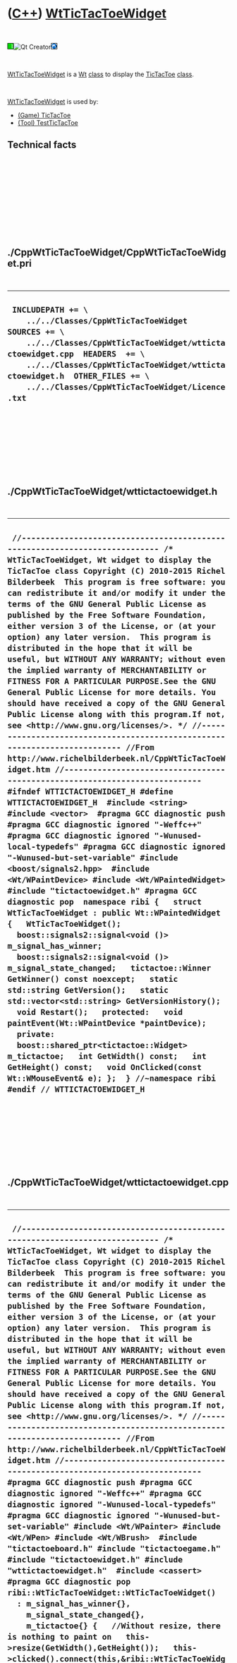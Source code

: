 
 

 

 

 

 

([C++](Cpp.md)) [WtTicTacToeWidget](CppWtTicTacToeWidget.md)
==============================================================

 

![Wt](PicWt.png)![Qt
Creator](PicQtCreator.png)![Lubuntu](PicLubuntu.png)

 

[WtTicTacToeWidget](CppWtTicTacToeWidget.md) is a [Wt](CppWt.md)
[class](CppClass.md) to display the [TicTacToe](CppTicTacToe.md)
[class](CppClass.md).

 

[WtTicTacToeWidget](CppWtTicTacToeWidget.md) is used by:

-   [(Game) TicTacToe](GameTicTacToe.md)
-   [(Tool) TestTicTacToe](ToolTestTicTacToe.md)

Technical facts
---------------

 

 

 

 

 

 

./CppWtTicTacToeWidget/CppWtTicTacToeWidget.pri
-----------------------------------------------

 

  --------------------------------------------------------------------------------------------------------------------------------------------------------------------------------------------------------------------------------------------------------------------------------------
  ` INCLUDEPATH += \     ../../Classes/CppWtTicTacToeWidget  SOURCES += \     ../../Classes/CppWtTicTacToeWidget/wttictactoewidget.cpp  HEADERS  += \     ../../Classes/CppWtTicTacToeWidget/wttictactoewidget.h  OTHER_FILES += \     ../../Classes/CppWtTicTacToeWidget/Licence.txt`
  --------------------------------------------------------------------------------------------------------------------------------------------------------------------------------------------------------------------------------------------------------------------------------------

 

 

 

 

 

./CppWtTicTacToeWidget/wttictactoewidget.h
------------------------------------------

 

  --------------------------------------------------------------------------------------------------------------------------------------------------------------------------------------------------------------------------------------------------------------------------------------------------------------------------------------------------------------------------------------------------------------------------------------------------------------------------------------------------------------------------------------------------------------------------------------------------------------------------------------------------------------------------------------------------------------------------------------------------------------------------------------------------------------------------------------------------------------------------------------------------------------------------------------------------------------------------------------------------------------------------------------------------------------------------------------------------------------------------------------------------------------------------------------------------------------------------------------------------------------------------------------------------------------------------------------------------------------------------------------------------------------------------------------------------------------------------------------------------------------------------------------------------------------------------------------------------------------------------------------------------------------------------------------------------------------------------------------------------------------------------------------------------------------------------------------------------------------------------------------------------------------------------------------------------------------------------------------------------------------------------------------------------------------------------------------------------------------------------------------------------------------------
  ` //--------------------------------------------------------------------------- /* WtTicTacToeWidget, Wt widget to display the TicTacToe class Copyright (C) 2010-2015 Richel Bilderbeek  This program is free software: you can redistribute it and/or modify it under the terms of the GNU General Public License as published by the Free Software Foundation, either version 3 of the License, or (at your option) any later version.  This program is distributed in the hope that it will be useful, but WITHOUT ANY WARRANTY; without even the implied warranty of MERCHANTABILITY or FITNESS FOR A PARTICULAR PURPOSE.See the GNU General Public License for more details. You should have received a copy of the GNU General Public License along with this program.If not, see <http://www.gnu.org/licenses/>. */ //--------------------------------------------------------------------------- //From http://www.richelbilderbeek.nl/CppWtTicTacToeWidget.htm //--------------------------------------------------------------------------- #ifndef WTTICTACTOEWIDGET_H #define WTTICTACTOEWIDGET_H  #include <string> #include <vector>  #pragma GCC diagnostic push #pragma GCC diagnostic ignored "-Weffc++" #pragma GCC diagnostic ignored "-Wunused-local-typedefs" #pragma GCC diagnostic ignored "-Wunused-but-set-variable" #include <boost/signals2.hpp>  #include <Wt/WPaintDevice> #include <Wt/WPaintedWidget>  #include "tictactoewidget.h" #pragma GCC diagnostic pop  namespace ribi {   struct WtTicTacToeWidget : public Wt::WPaintedWidget {   WtTicTacToeWidget();   boost::signals2::signal<void ()> m_signal_has_winner;   boost::signals2::signal<void ()> m_signal_state_changed;   tictactoe::Winner GetWinner() const noexcept;   static std::string GetVersion();   static std::vector<std::string> GetVersionHistory();   void Restart();   protected:   void paintEvent(Wt::WPaintDevice *paintDevice);   private:   boost::shared_ptr<tictactoe::Widget> m_tictactoe;   int GetWidth() const;   int GetHeight() const;   void OnClicked(const Wt::WMouseEvent& e); };  } //~namespace ribi  #endif // WTTICTACTOEWIDGET_H`
  --------------------------------------------------------------------------------------------------------------------------------------------------------------------------------------------------------------------------------------------------------------------------------------------------------------------------------------------------------------------------------------------------------------------------------------------------------------------------------------------------------------------------------------------------------------------------------------------------------------------------------------------------------------------------------------------------------------------------------------------------------------------------------------------------------------------------------------------------------------------------------------------------------------------------------------------------------------------------------------------------------------------------------------------------------------------------------------------------------------------------------------------------------------------------------------------------------------------------------------------------------------------------------------------------------------------------------------------------------------------------------------------------------------------------------------------------------------------------------------------------------------------------------------------------------------------------------------------------------------------------------------------------------------------------------------------------------------------------------------------------------------------------------------------------------------------------------------------------------------------------------------------------------------------------------------------------------------------------------------------------------------------------------------------------------------------------------------------------------------------------------------------------------------------

 

 

 

 

 

./CppWtTicTacToeWidget/wttictactoewidget.cpp
--------------------------------------------

 

  -------------------------------------------------------------------------------------------------------------------------------------------------------------------------------------------------------------------------------------------------------------------------------------------------------------------------------------------------------------------------------------------------------------------------------------------------------------------------------------------------------------------------------------------------------------------------------------------------------------------------------------------------------------------------------------------------------------------------------------------------------------------------------------------------------------------------------------------------------------------------------------------------------------------------------------------------------------------------------------------------------------------------------------------------------------------------------------------------------------------------------------------------------------------------------------------------------------------------------------------------------------------------------------------------------------------------------------------------------------------------------------------------------------------------------------------------------------------------------------------------------------------------------------------------------------------------------------------------------------------------------------------------------------------------------------------------------------------------------------------------------------------------------------------------------------------------------------------------------------------------------------------------------------------------------------------------------------------------------------------------------------------------------------------------------------------------------------------------------------------------------------------------------------------------------------------------------------------------------------------------------------------------------------------------------------------------------------------------------------------------------------------------------------------------------------------------------------------------------------------------------------------------------------------------------------------------------------------------------------------------------------------------------------------------------------------------------------------------------------------------------------------------------------------------------------------------------------------------------------------------------------------------------------------------------------------------------------------------------------------------------------------------------------------------------------------------------------------------------------------------------------------------------------------------------------------------------------------------------------------------------------------------------------------------------------------------------------------------------------------------------------------------------------------------------------------------------------------------------------------------------------------------------------------------------------------------------------------------------------------------------------------------------------------------------------------------------------------------------------------------------------------------------------------------------------------------------------------------------------------------------------------------------------------------------------------------------------------------------------------------------------------------------------------------------------------------------------------------------------------------------------------------------------------------------------------------------------------------------------------------------------------------------------------------------------------------------------------------------------------------------------------------------------------------------------------------------------------------------------------------------------------------------------------------------------------------------------------------------------------------------------------------------------------------------------------------------------------------------------------------------------------------------------------------------------------------------------------------------------------------------------------------------------------------------------------------------------------------------------------------------------------------------------------------------------------------------
  ` //--------------------------------------------------------------------------- /* WtTicTacToeWidget, Wt widget to display the TicTacToe class Copyright (C) 2010-2015 Richel Bilderbeek  This program is free software: you can redistribute it and/or modify it under the terms of the GNU General Public License as published by the Free Software Foundation, either version 3 of the License, or (at your option) any later version.  This program is distributed in the hope that it will be useful, but WITHOUT ANY WARRANTY; without even the implied warranty of MERCHANTABILITY or FITNESS FOR A PARTICULAR PURPOSE.See the GNU General Public License for more details. You should have received a copy of the GNU General Public License along with this program.If not, see <http://www.gnu.org/licenses/>. */ //--------------------------------------------------------------------------- //From http://www.richelbilderbeek.nl/CppWtTicTacToeWidget.htm //--------------------------------------------------------------------------- #pragma GCC diagnostic push #pragma GCC diagnostic ignored "-Weffc++" #pragma GCC diagnostic ignored "-Wunused-local-typedefs" #pragma GCC diagnostic ignored "-Wunused-but-set-variable" #include <Wt/WPainter> #include <Wt/WPen> #include <Wt/WBrush>  #include "tictactoeboard.h" #include "tictactoegame.h" #include "tictactoewidget.h" #include "wttictactoewidget.h"  #include <cassert> #pragma GCC diagnostic pop  ribi::WtTicTacToeWidget::WtTicTacToeWidget()   : m_signal_has_winner{},     m_signal_state_changed{},     m_tictactoe{} {   //Without resize, there is nothing to paint on   this->resize(GetWidth(),GetHeight());   this->clicked().connect(this,&ribi::WtTicTacToeWidget::OnClicked);   this->update(); }  ribi::tictactoe::Winner ribi::WtTicTacToeWidget::GetWinner() const noexcept {   return m_tictactoe->GetWinner(); }  int ribi::WtTicTacToeWidget::GetHeight() const {   return 300.0; }  std::string ribi::WtTicTacToeWidget::GetVersion() {   return "1.0"; }  std::vector<std::string> ribi::WtTicTacToeWidget::GetVersionHistory() {   return {     "2011-01-06: version 1.0: initial version"   }; }  int ribi::WtTicTacToeWidget::GetWidth() const {   return 300.0; }  void ribi::WtTicTacToeWidget::OnClicked(const Wt::WMouseEvent& e) {   if (m_tictactoe->GetWinner() != tictactoe::Winner::no_winner) return;   const int x = 3 * e.widget().x / this->GetWidth();   if (x < 0 || x > 2) return;   const int y = 3 * e.widget().y / this->GetHeight();   if (y < 0 || y > 2) return;   if (m_tictactoe->GetGame()->CanDoMove(x,y))   {     m_tictactoe->Select(x,y);     m_tictactoe->DoMove();     //emit that the state has changed     this->m_signal_state_changed();   }   if (m_tictactoe->GetWinner() != tictactoe::Winner::no_winner)   {     //emit that there is a winner     this->m_signal_has_winner();   }   this->update(); }  void ribi::WtTicTacToeWidget::paintEvent(Wt::WPaintDevice *paintDevice) {   Wt::WPainter painter(paintDevice);   const int width  = GetWidth();   const int height = GetHeight();   //Set black pen   Wt::WPen pen = painter.pen();   pen.setCapStyle(Wt::RoundCap);   pen.setColor(Wt::WColor(255,255,255));   painter.setPen(pen);   painter.setBrush(Wt::WBrush(Wt::WColor(255,255,255)));   painter.drawRect(0.0,0.0,GetWidth(),GetHeight());   //Set thick white pen   pen.setColor(Wt::WColor(0,0,0));   const int line_width = std::min(width,height) / 15;   pen.setWidth(line_width);   painter.setPen(pen);   //Vertical lines   painter.drawLine(       ((1*width)/3)+4,     0+(line_width/2),       ((1*width)/3)-4,height-(line_width/2));   painter.drawLine(       ((2*width)/3)-4,     0+(line_width/2),       ((2*width)/3)+8,height-(line_width/2));   //Horizontal lines   painter.drawLine(       0+(line_width/2),((1*height)/3)+4,       width-(line_width/2),((1*height)/3)-4);   painter.drawLine(       0+(line_width/2),((2*height)/3)-4,       width-(line_width/2),((2*height)/3)+8);   for (int row=0; row!=3; ++row)   {     const int x1 = ((row + 0) * (width / 3)) + (line_width/1) + 4;     const int x2 = ((row + 1) * (width / 3)) - (line_width/1) - 4;     for (int col=0; col!=3; ++col)     {       const int y1 = ((col + 0) * (height / 3)) + (line_width/1) + 4;       const int y2 = ((col + 1) * (height / 3)) - (line_width/1) - 4;       const ribi::tictactoe::Square square = m_tictactoe->GetGame()->GetBoard()->GetSquare(row,col);       if (square == tictactoe::Square::player1)       {         //player1 = cross         painter.drawLine(x1,y1,x2,y2);         painter.drawLine(x1,y2,x2,y1);       }       else if (square == tictactoe::Square::player2)       {         //player1 = circle         painter.drawEllipse(x1,y1,x2-x1,y2-y1);       }     }   } }  void ribi::WtTicTacToeWidget::Restart() {   const boost::shared_ptr<tictactoe::Widget> new_tictactoe(     new tictactoe::Widget   );   m_tictactoe = new_tictactoe;   this->update(); }`
  -------------------------------------------------------------------------------------------------------------------------------------------------------------------------------------------------------------------------------------------------------------------------------------------------------------------------------------------------------------------------------------------------------------------------------------------------------------------------------------------------------------------------------------------------------------------------------------------------------------------------------------------------------------------------------------------------------------------------------------------------------------------------------------------------------------------------------------------------------------------------------------------------------------------------------------------------------------------------------------------------------------------------------------------------------------------------------------------------------------------------------------------------------------------------------------------------------------------------------------------------------------------------------------------------------------------------------------------------------------------------------------------------------------------------------------------------------------------------------------------------------------------------------------------------------------------------------------------------------------------------------------------------------------------------------------------------------------------------------------------------------------------------------------------------------------------------------------------------------------------------------------------------------------------------------------------------------------------------------------------------------------------------------------------------------------------------------------------------------------------------------------------------------------------------------------------------------------------------------------------------------------------------------------------------------------------------------------------------------------------------------------------------------------------------------------------------------------------------------------------------------------------------------------------------------------------------------------------------------------------------------------------------------------------------------------------------------------------------------------------------------------------------------------------------------------------------------------------------------------------------------------------------------------------------------------------------------------------------------------------------------------------------------------------------------------------------------------------------------------------------------------------------------------------------------------------------------------------------------------------------------------------------------------------------------------------------------------------------------------------------------------------------------------------------------------------------------------------------------------------------------------------------------------------------------------------------------------------------------------------------------------------------------------------------------------------------------------------------------------------------------------------------------------------------------------------------------------------------------------------------------------------------------------------------------------------------------------------------------------------------------------------------------------------------------------------------------------------------------------------------------------------------------------------------------------------------------------------------------------------------------------------------------------------------------------------------------------------------------------------------------------------------------------------------------------------------------------------------------------------------------------------------------------------------------------------------------------------------------------------------------------------------------------------------------------------------------------------------------------------------------------------------------------------------------------------------------------------------------------------------------------------------------------------------------------------------------------------------------------------------------------------------------------------------------------------------------

 

 

 

 

 

 



